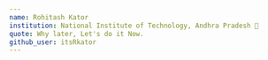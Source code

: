 ```yaml
---
name: Rohitash Kator
institution: National Institute of Technology, Andhra Pradesh 🚩
quote: Why later, Let's do it Now.
github_user: itsRkator
---
```

